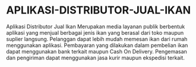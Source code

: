 # APLIKASI-DISTRIBUTOR-JUAL-IKAN
Aplikasi Distributor Jual Ikan Merupakan media layanan publik berbentuk aplikasi yang menjual berbagai jenis ikan yang berasal dari toko maupun suplier langsung.
Pelanggan dapat lebih mudah memesan ikan dari rumah menggunakan aplikasi.
Pembayaran yang dilakukan dalam pembelian ikan dapat menggunakan bank terkait maupun Cash On Delivery.
Pengemasan dan pengiriman dapat menggunakan jasa kurir maupun ekspedisi terkait.
